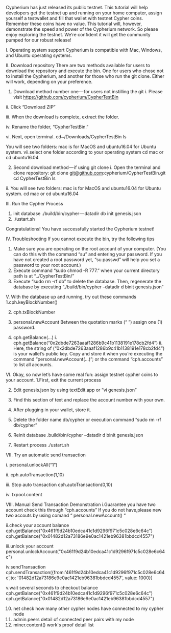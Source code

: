 Cypherium has just released its public testnet. This tutorial will help developers get the testnet up and running on your home computer, assign yourself a testwallet and fill that wallet with testnet Cypher coins. Remember these coins have no value. This tutorial will, however, demonstrate the speed and power of the Cypherium network. So please enjoy exploring the testnet. We’re confident it will get the community pumped for our robust release!

I. Operating system support
Cypherium is compatible with Mac, Windows, and Ubuntu operating systems.

II. Download repository
There are two methods available for users to download the repository and execute the bin. One for users who chose not to install the Cypherium, and another for those who run the git clone. Either will work, depending on your preference.

1. Download method number one — for users not instilling the git
  i. Please visit https://github.com/cypherium/CypherTestBin

  ii. Click “Download ZIP”

  iii. When the download is complete, extract the folder.

  iv. Rename the folder, “CypherTestBin.”

  vi. Next, open terminal.
  cd~/Downloads/CypherTestBin
  ls

  You will see two folders: mac is for MacOS and ubuntu16.04 for Ubuntu system.
  vii.select one folder according to your operating system
  cd mac
  or 
  cd ubuntu16.04

2. Second download method — if using git clone
i. Open the terminal and clone repository:
  git clone git@github.com:cypherium/CypherTestBin.git
  cd CypherTestBin
  ls

ii. You will see two folders: mac is for MacOS and ubuntu16.04 for Ubuntu system.
  cd mac
  or cd ubuntu16.04

III. Run the Cypher Process

 1. init database
 ./build/bin/cypher — datadir db init genesis.json
 2. ./ustart.sh

Congratulations! You have successfully started the Cypherium testnet!

IV. Troubleshooting
  If you cannot execute the bin, try the following tips
   1. Make sure you are operating on the root account of your computer. (You can do this with the command “su” and entering your password. If you have not created a root password yet, “su passwd” will help you set a password to your root account.)
   2. Execute command “sudo chmod -R 777.” when your current directory path is at “../CypherTestBin/”
   3. Execute “sudo rm -rf db” to delete the database. Then, regenerate the database by executing “./build/bin/cypher –datadir  d binit genesis.json”
   
V. With the database up and running, try out these commands
  1.cph.keyBlockNumber()

  2. cph.txBlockNumber

  3. personal.newAccount
Between the quotation marks (“ ”) assign one (1) password.

  4. cph.getBalance(…)
    i. cph.getBalance(“0x2dbde7263aaaf1286b9c41b1138191e178cb2fd4”)
    ii. Here, the string of (“0x2dbde7263aaaf1286b9c41b1138191e178cb2fd4”) is your wallet’s public key. Copy and store it when you’re executing the command “personal.newAccount(…)”; or the command “cph.accounts” to list all accounts.

VI. Okay, so now let’s have some real fun: assign testnet cypher coins to your account.
  1.First, exit the current process

  2. Edit genesis.json by using textEdit.app or “vi genesis.json”

  3. Find this section of text and replace the account number with your own.

  4. After plugging in your wallet, store it.

  5. Delete the folder name db/cypher or execution command “sudo rm -rf db/cypher”

  6. Reinit database
   .build/bin/cypher –datadir d binit genesis.json
  7. Restart process
    ./ustart.sh

VII. Try an automatic send transaction

 i. personal.unlockAll(“1”)

 ii. cph.autoTransaction(1,10)

 iii. Stop auto transaction
  cph.autoTransaction(0,10)

  iv. txpool.content

Ⅷ. Manual Send Transaction Demonstration
  i.Guarantee you have two account
   check this through “cph.accounts”
   If you do not have,please new two accouts by using comand “ personal.newAccount() “

  ii.check your account balance
   cph.getBalance("0x461f9d24b10edca41c1d9296f971c5c028e6c64c")
   cph.getBalance("0x01482d12a73186e9e0ac1421eb96381bbdcd4557")

  iii.unlock your account
   personal.unlockAccount("0x461f9d24b10edca41c1d9296f971c5c028e6c64c")

  iv.sendTransaction
   cph.sendTransaction({from:'461f9d24b10edca41c1d9296f971c5c028e6c64c',to: '01482d12a73186e9e0ac1421eb96381bbdcd4557', value:    1000})

  v.wait several seconds to checkout balance
    cph.getBalance("0x461f9d24b10edca41c1d9296f971c5c028e6c64c")
    cph.getBalance("0x01482d12a73186e9e0ac1421eb96381bbdcd4557")

10. net
    check how many other cypher nodes have connected to my cypher node
11. admin.peers
    detail of connected peer pairs with my node
12. miner.content()
    work's proof detail list






